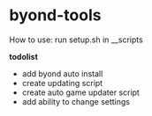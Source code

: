# byond-tools
How to use: run setup.sh in __scripts

**todolist**
* add byond auto install
* create updating script
* create auto game updater script
* add ability to change settings

